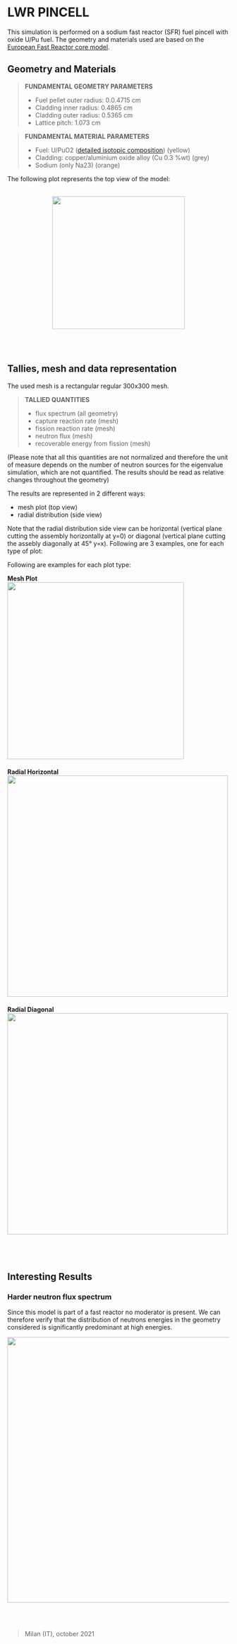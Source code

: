 # LWR PINCELL

This simulation is performed on a sodium fast reactor (SFR) fuel pincell with oxide U/Pu fuel. The geometry and materials used are based on the 
[European Fast Reactor core model](https://github.com/LorenzoMazzocco/OpenMC-projects/files/7296290/1-s2.0-S0029549316304472-main.pdf).

## Geometry and Materials

>**FUNDAMENTAL GEOMETRY PARAMETERS**
>- Fuel pellet outer radius: 0.0.4715 cm
>- Cladding inner radius: 0.4865 cm
>- Cladding outer radius: 0.5365 cm
>- Lattice pitch: 1.073 cm

>**FUNDAMENTAL MATERIAL PARAMETERS**
>- Fuel: U/PuO2 ([detailed isotopic composition](./model_xml/materials.xml)) (yellow)
>- Cladding: copper/aluminium oxide alloy (Cu 0.3 %wt) (grey)
>- Sodium (only Na23) (orange)

The following plot represents the top view of the model:
<br></br>

<p align='center'>
<img src="https://user-images.githubusercontent.com/36040421/136262053-af6c8970-50d0-4fa8-9416-ef0c6587150d.png" width="300" />
<p/>
<br></br>

## Tallies, mesh and data representation

The used mesh is a rectangular regular 300x300 mesh.

>**TALLIED QUANTITIES**
>- flux spectrum (all geometry)
>- capture reaction rate (mesh)
>- fission reaction rate (mesh)
>- neutron flux (mesh)
>- recoverable energy from fission (mesh)

(Please note that all this quantities are not normalized and therefore the unit of measure depends on the number of neutron sources for the eigenvalue simulation, which are not quantified. The results should be read as relative changes throughout the geometry)

The results are represented in 2 different ways:
- mesh plot (top view)
- radial distribution (side view)

Note that the radial distribution side view can be horizontal (vertical plane cutting the assembly horizontally at y=0) or diagonal (vertical plane cutting the assebly diagonally at 45° y=x). Following are 3 examples, one for each type of plot:

Following are examples for each plot type:

**Mesh Plot**\
<a href="https://github.com/LorenzoMazzocco/OpenMC-projects/tree/main/basic/SFR_pincell/images/plots">
<img src="https://user-images.githubusercontent.com/36040421/136263161-c35aefdf-12fd-4db6-921a-3728c90cbc1e.png" width="400" />
<a/>
<br></br>
**Radial Horizontal**\
<a href="https://github.com/LorenzoMazzocco/OpenMC-projects/tree/main/basic/SFR_pincell/images/radial_plots/horizontal">
<img src="https://user-images.githubusercontent.com/36040421/136263299-ce8167d8-bb9a-4ddf-82e9-f1d1e45be19f.png" width="500" /> 
<a/>
<br></br>
**Radial Diagonal**\
<a href="https://github.com/LorenzoMazzocco/OpenMC-projects/tree/main/basic/SFR_pincell/images/radial_plots/diagonal">
<img src="https://user-images.githubusercontent.com/36040421/136263200-873a06b5-6c3f-450c-8650-926ecb2c2573.png" width="500" /> 
<a/>
<br></br>
<br></br>

## Interesting Results

### Harder neutron flux spectrum

Since this model is part of a fast reactor no moderator is present. We can therefore verify that the distribution of neutrons energies in the geometry considered is 
significantly predominant at high energies.

<p align='center'>
<img src="" width="600" /> 
<p/>
<br></br>

>Milan (IT), october 2021

